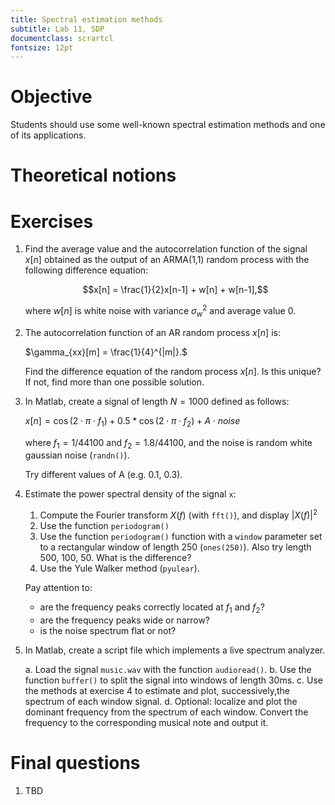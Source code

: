 ```yaml
---
title: Spectral estimation methods
subtitle: Lab 11, SDP
documentclass: scrartcl
fontsize: 12pt
---
```


# Objective

Students should use some well-known spectral estimation methods 
and one of its applications.

# Theoretical notions

# Exercises

1. Find the average value and the autocorrelation function of the 
signal $x[n]$ obtained as the output of an ARMA(1,1) random process with
the following difference equation:
    
	$$x[n] = \frac{1}{2}x[n-1] + w[n] + w[n-1],$$
	
	where $w[n]$ is white noise with variance $\sigma_w^2$ and average value $0$.
	
2. The autocorrelation function of an AR random process $x[n]$ is:

    $\gamma_{xx}[m] = \frac{1}{4}^{|m|}.$
	
	Find the difference equation of the random process $x[n]$. Is this unique? 
	If not, find more than one possible solution.

3. In Matlab, create a signal of length $N=1000$ defined as follows:
	
	$x[n] = \cos(2 \cdot \pi \cdot f_1) + 0.5 * \cos(2 \cdot \pi \cdot f_2) + A \cdot noise$
	
	where $f_1 = 1 / 44100$ and $f_2 = 1.8 / 44100$, and the noise is random white gaussian noise (`randn()`).
	
	Try different values of A (e.g. 0.1, 0.3).
	
4. Estimate the power spectral density of the signal `x`:
    1. Compute the Fourier transform $X(f)$ (with `fft()`), and display $|X(f)|^2$
	2. Use the function `periodogram()`
	3. Use the function `periodogram()` function with a `window` parameter set to a rectangular window of length 250
	(`ones(250)`). Also try length 500, 100, 50. What is the difference?
	4. Use the Yule Walker method (`pyulear`).
	
	Pay attention to:
	  - are the frequency peaks correctly located at $f_1$ and $f_2$?
	  - are the frequency peaks wide or narrow?
	  - is the noise spectrum flat or not?

5. In Matlab, create a script file which implements a live spectrum analyzer.
    
	a. Load the signal `music.wav` with the function `audioread()`.
	b. Use the function `buffer()` to split the signal into windows 
	of length 30ms.
	c. Use the methods at exercise 4 to estimate
	and plot, successively,the spectrum of each window signal.
	d. Optional: localize and plot the dominant frequency from the spectrum of each window.
	Convert the frequency to the corresponding musical note and output it.

# Final questions

1. TBD

